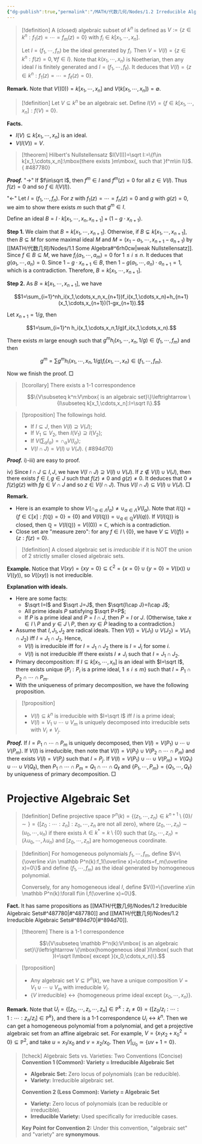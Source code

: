 ```yaml
---
{"dg-publish":true,"permalink":"/MATH/代数几何/Nodes/1.2 Irreducible Algebraic Sets/","dgPassFrontmatter":true}
---
```



> [!definition]
> A (closed) algebraic subset of $k^n$ is defined as $V:=\{z\in k^n:f_1(z)=\cdots=f_m(z)=0\}$ with $f_i\in k[x_1,\cdots,x_n]$. 
> 
> Let $I=(f_1,\cdots,f_n)$ be the ideal generated by $f_i$. Then $V=V(I)=\{z\in k^n:f(z)=0,\forall f\in I\}$. Note that $k(x_1,\cdots,x_n)$ is Noetherian, then any ideal $I$ is finitely generated and $I=(f_1,\cdots,f_\ell)$. It deduces that $V(I)=\{z\in k^n:f_1(z)=\cdots =f_\ell(z)=0\}$.

**Remark.** Note that $V((0))=k[x_1,\cdots,x_n]$ and $V(k[x_1,\cdots,x_n])=\emptyset$. 

> [!definition]
> Let $V\subseteq k^n$ be an algebraic set. Define $I(V)=\{f\in k[x_1,\cdots,x_n]:f(V)=0\}$.

**Facts.**
- $I(V)\subseteq k[x_1,\cdots,x_n]$ is an ideal.
- $V(I(V))=V$.

> [!theorem] Hilbert's Nullstellensatz
> $I(V(I))=\sqrt I:=\{f\in k[x_1,\cdots,x_n]:\mbox{there exists }m\mbox{, such that }f^m\in I\}$.
{ #487780}


**_Proof._**
"->" If $f\in\sqrt I$, then $f^m\in I$ and $f^m(z)=0$ for all $z\in V(I)$. Thus $f(z)=0$ and so $f\in I(V(I))$.

"<-" Let $I=(f_1,\cdots,f_n)$. For $z$ with $f_1(z)=\cdots=f_n(z)=0$ and $g$ with $g(z)=0$, we aim to show there exists $m$ such that $g^m\in I$. 

Define an ideal $B=I\cdot k[x_1,\cdots,x_n,x_{n+1}]+(1-g\cdot x_{n+1})$. 

**Step 1.** We claim that $B=k[x_1,\cdots,x_{n+1}]$. Otherwise, if $B\subsetneq k[x_1,\cdots,x_{n+1}]$, then $B\subseteq M$ for some maximal ideal $M$ and $M=(x_1-a_1,\cdots,x_{n+1}-a_{n+1})$ by [[MATH/代数几何/Nodes/1.1 Some Algebra#^6rh0cw\|weak Nullstellensatz]]. Since $f\in B\subseteq M$, we have $f_i(a_1,\cdots,a_m)=0$ for $1\leqslant i\leqslant n$. It deduces that $g(a_1,\cdots,a_n)=0$. Since $1-g\cdot x_{n+1}\in B$, then $1-g(a_1,\cdots,a_n)\cdot a_{n+1}=1$, which is a contradiction. Therefore, $B=k[x_1,\cdots,x_{n+1}]$. 

**Step 2.** As $B=k[x_1,\cdots,x_{n+1}]$, we have 

$$1=\sum_{i=1}^nh_i(x_1,\cdots,x_n,x_{n+1})f_i(x_1,\cdots,x_n)+h_{n+1}(x_1,\cdots,x_{n+1})(1-gx_{n+1}).$$

Let $x_{n+1}=1/g$, then 

$$1=\sum_{i=1}^n h_i(x_1,\cdots,x_n,1/g)f_i(x_1,\cdots,x_n).$$

There exists $m$ large enough such that $g^mh_i(x_1,\cdots,x_n,1/g)\in (f_1,\cdots,f_m)$ and then

$$g^m=\sum g^mh_i(x_1,\cdots,x_n,1/g)f_i(x_1,\cdots,x_n)\in (f_1,\cdots,f_m).$$

Now we finish the proof.
□


> [!corollary]
> There exists a 1-1 correspondence 
> 
> $$\{V\subseteq k^n:V\mbox{ is an algebraic set}\}\leftrightarrow \{I\subseteq k[x_1,\cdots,x_n]:I=\sqrt I\}.$$


> [!proposition]
> The followings hold.
> - If $I\subseteq J$, then $V(I)\supseteq V(J)$;
> - If $V_1\subseteq V_2$, then $I(V_1)\supseteq I(V_2)$;
> - If $V(\sum_\alpha I_\alpha)=\cap_\alpha V(I_\alpha)$;
> - $V(I\cap J)=V(I)\cup V(J)$.
{ #894d70}


**_Proof._**
i)-iii) are easy to proof.

iv) Since $I\cap J\subseteq I,J$, we have $V(I\cap J)\supseteq V(I)\cup V(J)$. If $z\notin V(I)\cup V(J)$, then there exists $f\in I,g\in J$ such that $f(z)\neq 0$ and $g(z)\neq 0$. It deduces that $0\neq f(z)g(z)$ with $fg\in V\cap J$ and so $z\in V(I\cap J)$. Thus $V(I\cap J)\subseteq V(I)\cup V(J)$. 
□

**Remark.** 
- Here is an example to show $V(\cap_{\alpha\in \Lambda} I_{\alpha})\neq \cup_{\alpha\in\Lambda}V(I_\alpha)$. Note that $I(\mathbb{Q})=\{f\in \mathbb{C}[x]:f(\mathbb{Q})=0\}=\{0\}$ and $V(I(\mathbb{Q}))=\cup_{q\in \mathbb{Q}}V(I(q))$. If $V(I(\mathbb{Q}))$ is closed, then $\mathbb{Q}=V(I(\mathbb{Q}))=V((0))=\mathbb{C}$, which is a contradiction. 
- Close set are "measure zero": for any $f\in I\setminus \{0\}$, we have $V\subseteq V((f))=\{z:f(z)=0\}$.

> [!definition]
> A closed algebraic set is *irreducible* if it is NOT the union of $2$ strictly smaller closed algebraic sets.

**Example.** Notice that $V(xy)=\{xy=0\}\subseteq \mathbb{C}^2=\{x=0\}\cup\{y=0\}=V((x))\cup V((y))$, so $V((xy))$ is not irreducible. 

**Explanation with ideals.** 
- Here are some facts:
	- $\sqrt I=I$ and $\sqrt J=J$, then $\sqrt{I\cap J}=I\cap J$;
	- All prime ideals $P$ satisfying $\sqrt P=P$;
	- If $P$ is a prime ideal and $P=I\cap J$, then $P=I$ or $J$. (Otherwise, take $x\in I\setminus P$ and $y\in J\setminus P$, then $xy\in P$ leading to a contradiction.)
- Assume that $I,J_1,J_2$ are radical ideals. Then $V(I)=V(J_1)\cup V(J_2)=V(J_1\cap J_2)$ iff $I=J_1\cap J_2$. Hence, 
	- $V(I)$ is irreducible iff for $I=J_1\cap J_2$ there is $I=J_i$ for some $i$. 
	- $V(I)$ is not irreducible iff there exists $I\neq J_i$ such that $I=J_1\cap J_2$.
- Primary decomposition: If $I\subseteq k[x_1,\cdots,x_n]$ is an ideal with $I=\sqrt I$, there exists unique $\{P_i:P_i\mbox{ is a prime ideal, }1\leqslant i\leqslant m\}$ such that $I=P_1\cap P_2\cap\cdots\cap P_m$. 
- With the uniqueness of primary decomposition, we have the following proposition. 

> [!proposition]
> - $V(I)\subseteq k^n$ is irreducible with $I=\sqrt I$ iff $I$ is a prime ideal;
> - $V(I)=V_1\cup\cdots\cup V_m$ is uniquely decomposed into irreducible sets with $V_i\neq V_j$. 

**_Proof._**
If $I=P_1\cap \cdots\cap P_m$ is uniquely decomposed, then $V(I)=V(P_1)\cup\cdots\cup V(P_m)$. If $V(I)$ is irreducible, then note that $V(I)=V(P_1)\cup V(P_2\cap\cdots\cap P_m)$ and there exists $V(I)=V(P_j)$ such that $I=P_j$. If $V(I)=V(P_1)\cup\cdots\cup V(P_m)=V(Q_1)\cup\cdots\cup V(Q_\ell)$, then $P_1\cap\cdots\cap P_m=Q_1\cap\cdots\cap Q_\ell$ and $\{P_1,\cdots,P_m\}=\{Q_1,\cdots,Q_\ell\}$ by uniqueness of primary decomposition. 
□


# Projective Algebraic Set

> [!definition]
> Define projective space $\mathbb{P}^n(k)=\{(z_1,\cdots,z_n)\in k^{n+1}\setminus\{0\}/\sim\}=\{[z_0:\cdots: z_n]:z_0,\cdots,z_n\mbox{ are not all zero}\}$, where $(z_0,\cdots,z_n)\sim (u_0,\cdots,u_n)$ if there exists $\lambda\in k^*= k\setminus \{0\}$ such that $(z_0,\cdots,z_n)=(\lambda u_0,\cdots,\lambda u_n)$ and $[z_0,\cdots,z_n]$ are homogeneous coordinate. 


> [!definition]
> For homogeneous polynomials $f_1,\cdots,f_m$, define $V=\{\overline x\in \mathbb P^n(k):f_1(\overline x)=\cdots=f_m(\overline x)=0\}$ and define $(f_1,\cdots,f_m)$ as the ideal generated by homogeneous polynomial. 
> 
> Conversely, for any homogeneous ideal $I$, define $V(I)=\{\overline x\in \mathbb P^n(k):\forall f\in I,f(\overline x)=0\}$. 

**Fact.** It has same propositions as [[MATH/代数几何/Nodes/1.2 Irreducible Algebraic Sets#^487780\|#^487780]] and [[MATH/代数几何/Nodes/1.2 Irreducible Algebraic Sets#^894d70\|#^894d70]]. 

> [!theorem]
> There is a $1$-$1$ correspondence 
> 
> $$\{V\subseteq \mathbb P^n(k):V\mbox{ is an algebraic set}\}\leftrightarrow \{\mbox{homogeneous ideal }I\mbox{ such that }I=\sqrt I\mbox{ except }(x_0,\cdots,x_n)\}.$$

> [!proposition]
> - Any algebraic set $V\subseteq\mathbb P^n(k)$, we have a unique composition $V=V_1\cup\cdots\cup V_m$ with irreducible $V_i$.
> - $\{V\mbox{ irreducible}\}\leftrightarrow\{\mbox{homogeneous prime ideal except }(x_0,\cdots,x_n)\}$. 

**Remark.** Note that $U_i=\{[z_0,\cdots,z_i,\cdots,z_n]\in\mathbb P^k:z_i\neq 0\}=\{[z_0/z_i:\cdots:1:\cdots:z_n/z_i]\in \mathbb P^k\}$, and there is a $1$-$1$ correspondence $U_i\leftrightarrow k^n$. Then we can get a homogeneous polynomial from a polynomial, and get a projective algebraic set from an affine algebraic set. For example, $V=\{x_1x_2+x_0^2=0\}\subseteq \mathbb P^2$, and take $u=x_1/x_0$ and $v=x_2/x_0$. Then $V|_{U_0}\simeq\{uv+1=0\}$. 


> [!check] Algebraic Sets vs. Varieties: Two Conventions (Concise)
> **Convention 1 (Common): Variety = Irreducible Algebraic Set**
> 
> * **Algebraic Set:** Zero locus of polynomials (can be reducible).
> * **Variety:** Irreducible algebraic set.
> 
> **Convention 2 (Less Common): Variety = Algebraic Set**
> 
> * **Variety:** Zero locus of polynomials (can be reducible or irreducible).
> * **Irreducible Variety:** Used specifically for irreducible cases.
> 
> **Key Point for Convention 2:** Under this convention, "algebraic set" and "variety" are **synonymous**.
> 
